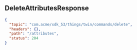 ## DeleteAttributesResponse

```json
{
  "topic": "com.acme/xdk_53/things/twin/commands/delete",
  "headers": {},
  "path": "/attributes",
  "status": 204
}
```
